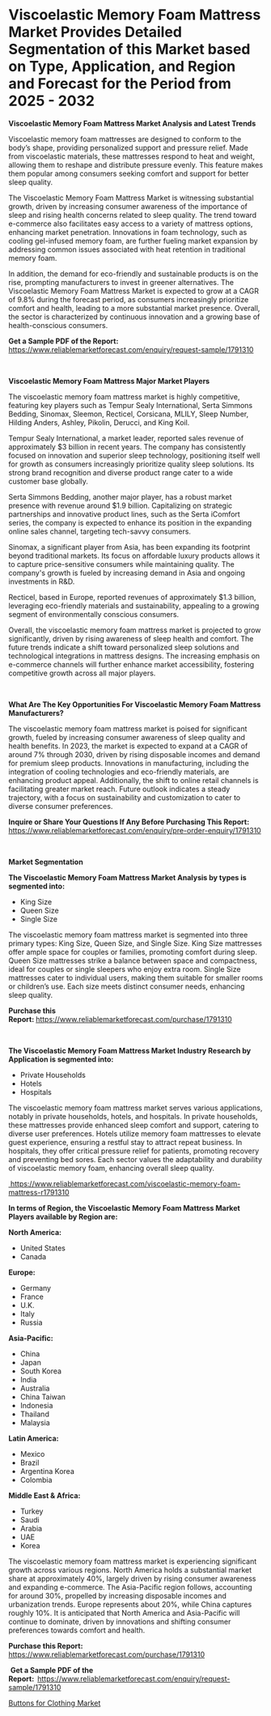 <p><h1>Viscoelastic Memory Foam Mattress Market Provides Detailed Segmentation of this Market based on Type, Application, and Region and Forecast for the Period from 2025 - 2032</h1></p><p><strong>Viscoelastic Memory Foam Mattress Market Analysis and Latest Trends</strong></p>
<p><p>Viscoelastic memory foam mattresses are designed to conform to the body’s shape, providing personalized support and pressure relief. Made from viscoelastic materials, these mattresses respond to heat and weight, allowing them to reshape and distribute pressure evenly. This feature makes them popular among consumers seeking comfort and support for better sleep quality. </p><p>The Viscoelastic Memory Foam Mattress Market is witnessing substantial growth, driven by increasing consumer awareness of the importance of sleep and rising health concerns related to sleep quality. The trend toward e-commerce also facilitates easy access to a variety of mattress options, enhancing market penetration. Innovations in foam technology, such as cooling gel-infused memory foam, are further fueling market expansion by addressing common issues associated with heat retention in traditional memory foam.</p><p>In addition, the demand for eco-friendly and sustainable products is on the rise, prompting manufacturers to invest in greener alternatives. The Viscoelastic Memory Foam Mattress Market is expected to grow at a CAGR of 9.8% during the forecast period, as consumers increasingly prioritize comfort and health, leading to a more substantial market presence. Overall, the sector is characterized by continuous innovation and a growing base of health-conscious consumers.</p></p>
<p><strong>Get a Sample PDF of the Report:&nbsp;</strong> <a href="https://www.reliablemarketforecast.com/enquiry/request-sample/1791310?utm_campaign=2750&utm_medium=2&utm_source=Github&utm_content=ia&utm_term=04042025&utm_id=viscoelastic-memory-foam-mattress">https://www.reliablemarketforecast.com/enquiry/request-sample/1791310</a></p>
<p>&nbsp;</p>
<p><strong>Viscoelastic Memory Foam Mattress Major Market Players</strong></p>
<p><p>The viscoelastic memory foam mattress market is highly competitive, featuring key players such as Tempur Sealy International, Serta Simmons Bedding, Sinomax, Sleemon, Recticel, Corsicana, MLILY, Sleep Number, Hilding Anders, Ashley, Pikolin, Derucci, and King Koil. </p><p>Tempur Sealy International, a market leader, reported sales revenue of approximately $3 billion in recent years. The company has consistently focused on innovation and superior sleep technology, positioning itself well for growth as consumers increasingly prioritize quality sleep solutions. Its strong brand recognition and diverse product range cater to a wide customer base globally.</p><p>Serta Simmons Bedding, another major player, has a robust market presence with revenue around $1.9 billion. Capitalizing on strategic partnerships and innovative product lines, such as the Serta iComfort series, the company is expected to enhance its position in the expanding online sales channel, targeting tech-savvy consumers.</p><p>Sinomax, a significant player from Asia, has been expanding its footprint beyond traditional markets. Its focus on affordable luxury products allows it to capture price-sensitive consumers while maintaining quality. The company's growth is fueled by increasing demand in Asia and ongoing investments in R&D.</p><p>Recticel, based in Europe, reported revenues of approximately $1.3 billion, leveraging eco-friendly materials and sustainability, appealing to a growing segment of environmentally conscious consumers. </p><p>Overall, the viscoelastic memory foam mattress market is projected to grow significantly, driven by rising awareness of sleep health and comfort. The future trends indicate a shift toward personalized sleep solutions and technological integrations in mattress designs. The increasing emphasis on e-commerce channels will further enhance market accessibility, fostering competitive growth across all major players.</p></p>
<p>&nbsp;</p>
<p><strong>What Are The Key Opportunities For Viscoelastic Memory Foam Mattress Manufacturers?</strong></p>
<p><p>The viscoelastic memory foam mattress market is poised for significant growth, fueled by increasing consumer awareness of sleep quality and health benefits. In 2023, the market is expected to expand at a CAGR of around 7% through 2030, driven by rising disposable incomes and demand for premium sleep products. Innovations in manufacturing, including the integration of cooling technologies and eco-friendly materials, are enhancing product appeal. Additionally, the shift to online retail channels is facilitating greater market reach. Future outlook indicates a steady trajectory, with a focus on sustainability and customization to cater to diverse consumer preferences.</p></p>
<p><strong>Inquire or Share Your Questions If Any Before Purchasing This Report:</strong> <a href="https://www.reliablemarketforecast.com/enquiry/pre-order-enquiry/1791310?utm_campaign=2750&utm_medium=2&utm_source=Github&utm_content=ia&utm_term=04042025&utm_id=viscoelastic-memory-foam-mattress">https://www.reliablemarketforecast.com/enquiry/pre-order-enquiry/1791310</a></p>
<p>&nbsp;</p>
<p><strong>Market Segmentation</strong></p>
<p><strong>The Viscoelastic Memory Foam Mattress Market Analysis by types is segmented into:</strong></p>
<p><ul><li>King Size</li><li>Queen Size</li><li>Single Size</li></ul></p>
<p><p>The viscoelastic memory foam mattress market is segmented into three primary types: King Size, Queen Size, and Single Size. King Size mattresses offer ample space for couples or families, promoting comfort during sleep. Queen Size mattresses strike a balance between space and compactness, ideal for couples or single sleepers who enjoy extra room. Single Size mattresses cater to individual users, making them suitable for smaller rooms or children’s use. Each size meets distinct consumer needs, enhancing sleep quality.</p></p>
<p><strong>Purchase this Report:&nbsp;</strong><a href="https://www.reliablemarketforecast.com/purchase/1791310?utm_campaign=2750&utm_medium=2&utm_source=Github&utm_content=ia&utm_term=04042025&utm_id=viscoelastic-memory-foam-mattress">https://www.reliablemarketforecast.com/purchase/1791310</a></p>
<p>&nbsp;</p>
<p><strong>The Viscoelastic Memory Foam Mattress Market Industry Research by Application is segmented into:</strong></p>
<p><ul><li>Private Households</li><li>Hotels</li><li>Hospitals</li></ul></p>
<p><p>The viscoelastic memory foam mattress market serves various applications, notably in private households, hotels, and hospitals. In private households, these mattresses provide enhanced sleep comfort and support, catering to diverse user preferences. Hotels utilize memory foam mattresses to elevate guest experience, ensuring a restful stay to attract repeat business. In hospitals, they offer critical pressure relief for patients, promoting recovery and preventing bed sores. Each sector values the adaptability and durability of viscoelastic memory foam, enhancing overall sleep quality.</p></p>
<p><a href="https://www.reliablemarketforecast.com/viscoelastic-memory-foam-mattress-r1791310?utm_campaign=2750&utm_medium=2&utm_source=Github&utm_content=ia&utm_term=04042025&utm_id=viscoelastic-memory-foam-mattress">&nbsp;https://www.reliablemarketforecast.com/viscoelastic-memory-foam-mattress-r1791310</a></p>
<p><strong>In terms of Region, the Viscoelastic Memory Foam Mattress Market Players available by Region are:</strong></p>
<p>
    <p> <strong> North America: </strong>
        <ul>
            <li>United States</li>
            <li>Canada</li>
        </ul>
        </p> 
    <p> <strong> Europe: </strong>
        <ul>
            <li>Germany</li>
            <li>France</li>
            <li>U.K.</li>
            <li>Italy</li>
            <li>Russia</li>
        </ul>
        </p> 
    <p> <strong> Asia-Pacific: </strong>
        <ul>
            <li>China</li>
            <li>Japan</li>
            <li>South Korea</li>
            <li>India</li>
            <li>Australia</li>
            <li>China Taiwan</li>
            <li>Indonesia</li>
            <li>Thailand</li>
            <li>Malaysia</li>
        </ul>
        </p> 
    <p> <strong> Latin America: </strong>
        <ul>
            <li>Mexico</li>
            <li>Brazil</li>
            <li>Argentina Korea</li>
            <li>Colombia</li>
        </ul>
        </p> 
    <p> <strong> Middle East & Africa: </strong>
        <ul>
            <li>Turkey</li>
            <li>Saudi</li>
            <li>Arabia</li>
            <li>UAE</li>
            <li>Korea</li>
        </ul>
    </p>
    </p>
<p><p>The viscoelastic memory foam mattress market is experiencing significant growth across various regions. North America holds a substantial market share at approximately 40%, largely driven by rising consumer awareness and expanding e-commerce. The Asia-Pacific region follows, accounting for around 30%, propelled by increasing disposable incomes and urbanization trends. Europe represents about 20%, while China captures roughly 10%. It is anticipated that North America and Asia-Pacific will continue to dominate, driven by innovations and shifting consumer preferences towards comfort and health.</p></p>
<p><strong>Purchase this Report: </strong><a href="https://www.reliablemarketforecast.com/purchase/1791310?utm_campaign=2750&utm_medium=2&utm_source=Github&utm_content=ia&utm_term=04042025&utm_id=viscoelastic-memory-foam-mattress">https://www.reliablemarketforecast.com/purchase/1791310</a></p>
<p>&nbsp;<strong>Get a Sample PDF of the Report:&nbsp;&nbsp;</strong><a href="https://www.reliablemarketforecast.com/enquiry/request-sample/1791310?utm_campaign=2750&utm_medium=2&utm_source=Github&utm_content=ia&utm_term=04042025&utm_id=viscoelastic-memory-foam-mattress">https://www.reliablemarketforecast.com/enquiry/request-sample/1791310</a></p>
<p><strong></strong></p>
<p><p><a href="https://github.com/raffadongraffadong/Market-Research-Report-List-1/blob/main/buttons-for-clothing-market.md?utm_campaign=2750&utm_medium=2&utm_source=Github&utm_content=ia&utm_term=04042025&utm_id=viscoelastic-memory-foam-mattress">Buttons for Clothing Market</a></p></p>